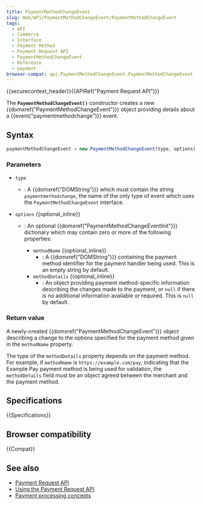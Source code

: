 ```yaml
---
title: PaymentMethodChangeEvent
slug: Web/API/PaymentMethodChangeEvent/PaymentMethodChangeEvent
tags:
  - API
  - Commerce
  - Interface
  - Payment Method
  - Payment Request API
  - PaymentMethodChangeEvent
  - Reference
  - payment
browser-compat: api.PaymentMethodChangeEvent.PaymentMethodChangeEvent
---
```

{{securecontext_header}}{{APIRef("Payment Request API")}}

The **`PaymentMethodChangeEvent()`**
constructor creates a new {{domxref("PaymentMethodChangeEvent")}} object providing
details about a {{event("paymentmethodchange")}} event.

## Syntax

```js
paymentMethodChangeEvent = new PaymentMethodChangeEvent(type, options);
```

### Parameters

- `type`
  - : A {{domxref("DOMString")}} which must contain the string
    `paymentmethodchange`, the name of the only type of event which uses the
    `PaymentMethodChangeEvent` interface.
- `options` {{optional_inline}}

  - : An optional {{domxref("PaymentMethodChangeEventInit")}} dictionary which may
    contain zero or more of the following properties:

    - `methodName` {{optional_inline}}
      - : A {{domxref("DOMString")}} containing the payment method identifier for the
        payment handler being used. This is an empty string by default.
    - `methodDetails` {{optional_inline}}
      - : An object providing payment method-specific information describing the changes
        made to the payment, or `null` if there is no additional information
        available or required. This is `null` by default.

### Return value

A newly-created {{domxref("PaymentMethodChangeEvent")}} object describing a change to
the options specified for the payment method given in the `methodName`
property.

The type of the `methodDetails` property depends on the payment method. For
example, if `methodName` is `https://example.com/pay`, indicating that the
Example Pay payment method is being used for validation, the `methodDetails`
field must be an object agreed between the merchant and the payment method.

## Specifications

{{Specifications}}

## Browser compatibility

{{Compat}}

## See also

- [Payment Request API](/en-US/docs/Web/API/Payment_Request_API)
- [Using
  the Payment Request API](/en-US/docs/Web/API/Payment_Request_API/Using_the_Payment_Request_API)
- [Payment processing
  concepts](/en-US/docs/Web/API/Payment_Request_API/Concepts)
